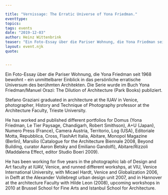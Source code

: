 ```yaml
---

title: "Vernissage: The Erratic Universe of Yona Friedman."
eventtype:
topics:
tags: events
date: "2019-12-03"
author: Heinz Wittenbrink
teaser: "Ein Foto-Essay über die Pariser Wohnung, die Yona Friedman seit 1968 bewohnt - ein unmittelbarer Einblick in das persönliche erratische Universum des berühmten Architekten. Die Serie wurde im Buch Yona Friedman/Manuel Orazi: The Dilution of Architecture (Park Books) publiziert."
layout: event.njk
quote:


---
```

Ein Foto-Essay über die Pariser Wohnung, die Yona Friedman seit 1968 bewohnt - ein unmittelbarer Einblick in das persönliche erratische Universum des berühmten Architekten. Die Serie wurde im Buch Yona Friedman/Manuel Orazi: The Dilution of Architecture (Park Books) publiziert.

Stefano Graziani graduated in architecture at the IUAV in Venice, photographer, History and Technique of Photography professor at the Architecture Faculty, Trieste University.

He has worked and published different portfolios for Domus (Yona Friedman, Le Tier Paysage, Chandigarh, Robert Smithson), A+U (Japan), Numero Press (France), Camera Austria, Territorio, Log (USA), Editoriale Motta, Repubblica, Cross, FlashArt Italia, Abitare, Monopol Magazine (Berlin), Marsilio (Catalogue for the Architecture Biennale 2008, Beyond Building, curator Aaron Betsky and Emiliano Gandolfi), Abitare/Rizzoli (Maddalena Effect, editor Studio Boeri 2009).

He has been working for five years in the photographic lab of Design and Art faculty at IUAV, Venice, and runned different workshps, at VIU, Venice International University, with Micael Hardt, Venice and Globalization 2006, in Delft at the Alexander Vollebregt urban design unit 2007, and in Hannover at the architecture Faculty with Hilde Leon (2008), upcoming workshops in 2010 at Brussel School for Fine Arts and Istanbul School for Architecture.
